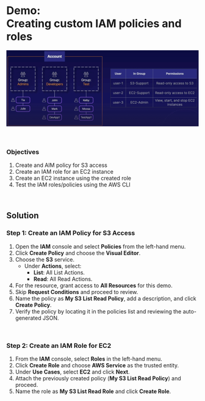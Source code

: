 # Demo:<br>Creating custom IAM policies and roles

![](../img/6.1.LabDiagram.png)

<br>

### Objectives
1. Create and AIM policy for S3 access
2. Create an IAM role for an EC2 instance
3. Create an EC2 instance using the created role
4. Test the IAM roles/policies using the AWS CLI

<br>

## Solution  
### Step 1: Create an IAM Policy for S3 Access  
1. Open the **IAM** console and select **Policies** from the left-hand menu.  
2. Click **Create Policy** and choose the **Visual Editor**.  
3. Choose the **S3** service.  
   - Under **Actions**, select:  
     - **List**: All List Actions.  
     - **Read**: All Read Actions.  
4. For the resource, grant access to **All Resources** for this demo.  
5. Skip **Request Conditions** and proceed to review.  
6. Name the policy as **My S3 List Read Policy**, add a description, and click **Create Policy**.  
7. Verify the policy by locating it in the policies list and reviewing the auto-generated JSON.  

<br>

### Step 2: Create an IAM Role for EC2  
1. From the **IAM** console, select **Roles** in the left-hand menu.  
2. Click **Create Role** and choose **AWS Service** as the trusted entity.  
3. Under **Use Cases**, select **EC2** and click **Next**.  
4. Attach the previously created policy (**My S3 List Read Policy**) and proceed.  
5. Name the role as **My S3 List Read Role** and click **Create Role**.  

<br>
